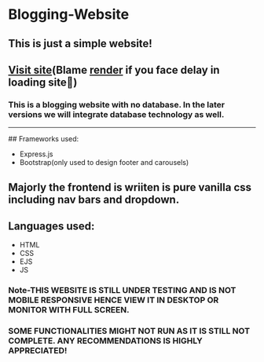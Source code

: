 # Blogging-Website
## This is just a simple website!
## <a href="https://blog-application-1-7re0.onrender.com">Visit site</a>(Blame <a href="https://render.com/">render</a> if you face delay in loading site🌚)
### This is a blogging website with no database. In the later versions we will integrate database technology as well.
<hr>
## Frameworks used:
<ul>
  <li>Express.js</li>
  <li>Bootstrap(only used to design footer and carousels)</li>
</ul>

## Majorly the frontend is wriiten is pure vanilla css including nav bars and dropdown.
## Languages used:
<ul>
  <li>HTML</li>
  <li>CSS</li>
  <li>EJS</li>
  <li>JS</li>
</ul>

### Note-THIS WEBSITE IS STILL UNDER TESTING AND IS NOT MOBILE RESPONSIVE HENCE VIEW IT IN DESKTOP OR MONITOR WITH FULL SCREEN.
###      SOME FUNCTIONALITIES MIGHT NOT RUN AS IT IS STILL NOT COMPLETE. ANY RECOMMENDATIONS IS HIGHLY APPRECIATED!

